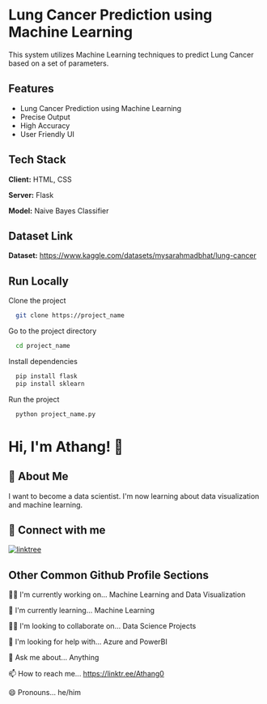 
# Lung Cancer Prediction using Machine Learning

This system utilizes Machine Learning techniques to predict Lung Cancer based on a set of parameters.


## Features

- Lung Cancer Prediction using Machine Learning
- Precise Output
- High Accuracy
- User Friendly UI


## Tech Stack

**Client:** HTML, CSS

**Server:** Flask

**Model:** Naive Bayes Classifier


## Dataset Link

**Dataset:** https://www.kaggle.com/datasets/mysarahmadbhat/lung-cancer
## Run Locally

Clone the project

```bash
  git clone https://project_name
```

Go to the project directory

```bash
  cd project_name
```

Install dependencies

```cmd
  pip install flask
  pip install sklearn
```

Run the project

```cmd
  python project_name.py
```


# Hi, I'm Athang! 👋


## 🚀 About Me

I want to become a data scientist.
I'm now learning about data visualization and machine learning.


## 🔗 Connect with me
[![linktree](https://img.shields.io/badge/linktree-39E09B?style=for-the-badge&logo=linktree&logoColor=white)](https://linktr.ee/Athang0)


## Other Common Github Profile Sections
👩‍💻 I'm currently working on... Machine Learning and Data Visualization

🧠 I'm currently learning... Machine Learning

👯‍♀️ I'm looking to collaborate on... Data Science Projects

🤔 I'm looking for help with... Azure and PowerBI

💬 Ask me about... Anything 

📫 How to reach me... https://linktr.ee/Athang0

😄 Pronouns... he/him

